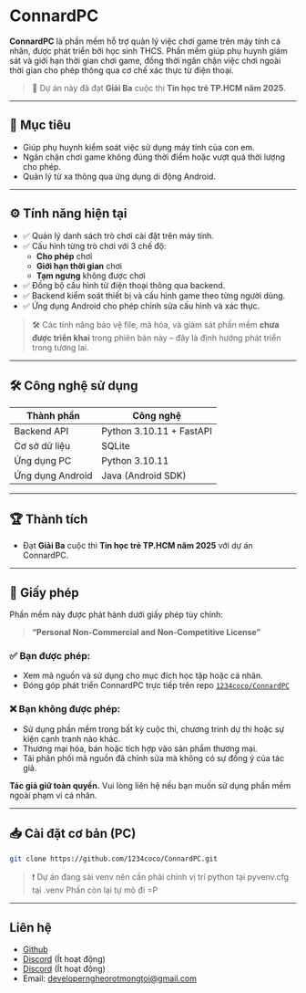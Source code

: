 # ConnardPC

**ConnardPC** là phần mềm hỗ trợ quản lý việc chơi game trên máy tính cá nhân, được phát triển bởi học sinh THCS. Phần mềm giúp phụ huynh giám sát và giới hạn thời gian chơi game, đồng thời ngăn chặn việc chơi ngoài thời gian cho phép thông qua cơ chế xác thực từ điện thoại.

> 🎉 Dự án này đã đạt **Giải Ba** cuộc thi **Tin học trẻ TP.HCM năm 2025**.

---

## 🧠 Mục tiêu

- Giúp phụ huynh kiểm soát việc sử dụng máy tính của con em.
- Ngăn chặn chơi game không đúng thời điểm hoặc vượt quá thời lượng cho phép.
- Quản lý từ xa thông qua ứng dụng di động Android.

---

## ⚙️ Tính năng hiện tại

- ✅ Quản lý danh sách trò chơi cài đặt trên máy tính.
- ✅ Cấu hình từng trò chơi với 3 chế độ:
  - **Cho phép** chơi
  - **Giới hạn thời gian** chơi
  - **Tạm ngưng** không được chơi
- ✅ Đồng bộ cấu hình từ điện thoại thông qua backend.
- ✅ Backend kiểm soát thiết bị và cấu hình game theo từng người dùng.
- ✅ Ứng dụng Android cho phép chỉnh sửa cấu hình và xác thực.

> 🛠️ Các tính năng bảo vệ file, mã hóa, và giám sát phần mềm **chưa được triển khai** trong phiên bản này – đây là định hướng phát triển trong tương lai.

---

## 🛠️ Công nghệ sử dụng

| Thành phần         | Công nghệ                |
|--------------------|--------------------------|
| Backend API        | Python 3.10.11 + FastAPI |
| Cơ sở dữ liệu      | SQLite                   |
| Ứng dụng PC        | Python 3.10.11           |
| Ứng dụng Android   | Java (Android SDK)       |

---

## 🏆 Thành tích

- Đạt **Giải Ba** cuộc thi **Tin học trẻ TP.HCM năm 2025** với dự án ConnardPC.

---

## 📄 Giấy phép

Phần mềm này được phát hành dưới giấy phép tùy chỉnh:

> **“Personal Non-Commercial and Non-Competitive License”**

### ✅ Bạn được phép:
- Xem mã nguồn và sử dụng cho mục đích học tập hoặc cá nhân.
- Đóng góp phát triển ConnardPC trực tiếp trên repo [`1234coco/ConnardPC`](https://github.com/1234coco/ConnardPC)

### ❌ Bạn không được phép:
- Sử dụng phần mềm trong bất kỳ cuộc thi, chương trình dự thi hoặc sự kiện cạnh tranh nào khác.
- Thương mại hóa, bán hoặc tích hợp vào sản phẩm thương mại.
- Tái phân phối mã nguồn đã chỉnh sửa mà không có sự đồng ý của tác giả.

**Tác giả giữ toàn quyền.** Vui lòng liên hệ nếu bạn muốn sử dụng phần mềm ngoài phạm vi cá nhân.

---

## 📥 Cài đặt cơ bản (PC)
```bash
git clone https://github.com/1234coco/ConnardPC.git
```
> ❗ Dự án đang sài venv nên cần phải chỉnh vị trí python tại pyvenv.cfg tại .venv
> Phần còn lại tự mò đi =P
---
## Liên hệ
- [Github](https://github.com/1234coco)
- [Discord](https://discordapp.com/users/923583677357756487) (Ít hoạt động)
- [Discord](https://discordapp.com/users/1145723157915901986) (Ít hoạt động)
- Email: developerngheorotmongtoi@gmail.com

